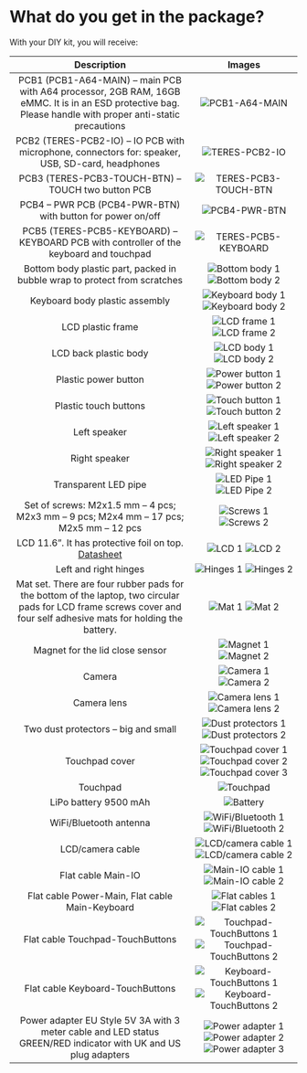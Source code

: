 # What do you get in the package?

With your DIY kit, you will receive:

Description                          | Images
:-----------------------------------:|:-----------------------------------:
| PCB1 (PCB1-A64-MAIN) – main PCB with A64 processor, 2GB RAM, 16GB eMMC. It is in an ESD protective bag. Please handle with proper anti-static precautions | ![PCB1-A64-MAIN](../images/TERES-I/hardware/001.jpg)
| PCB2 (TERES-PCB2-IO) – IO PCB with microphone, connectors for: speaker, USB, SD-card, headphones | ![TERES-PCB2-IO](../images/TERES-I/hardware/002.jpg)
| PCB3 (TERES-PCB3-TOUCH-BTN) – TOUCH two button PCB | ![TERES-PCB3-TOUCH-BTN](../images/TERES-I/hardware/003.jpg)
| PCB4 – PWR PCB (PCB4-PWR-BTN) with button for power on/off | ![PCB4-PWR-BTN](../images/TERES-I/hardware/004.jpg)
| PCB5 (TERES-PCB5-KEYBOARD) – KEYBOARD PCB with controller of the keyboard and touchpad | ![TERES-PCB5-KEYBOARD](../images/TERES-I/hardware/005.jpg)
| Bottom body plastic part, packed in bubble wrap to protect from scratches | ![Bottom body 1](../images/TERES-I/hardware/006.jpg) ![Bottom body 2](../images/TERES-I/hardware/007.jpg)
| Keyboard body plastic assembly | ![Keyboard body 1](../images/TERES-I/hardware/008.jpg) ![Keyboard body 2](../images/TERES-I/hardware/009.jpg)
| LCD plastic frame | ![LCD frame 1](../images/TERES-I/hardware/010.jpg) ![LCD frame 2](../images/TERES-I/hardware/011.jpg)
| LCD back plastic body | ![LCD body 1](../images/TERES-I/hardware/012.jpg) ![LCD body 2](../images/TERES-I/hardware/013.jpg)
| Plastic power button | ![Power button 1](../images/TERES-I/hardware/014.jpg) ![Power button 2](../images/TERES-I/hardware/015.jpg)
| Plastic touch buttons | ![Touch button 1](../images/TERES-I/hardware/016.jpg) ![Touch button 2](../images/TERES-I/hardware/017.jpg)
| Left speaker | ![Left speaker 1](../images/TERES-I/hardware/018.jpg) ![Left speaker 2](../images/TERES-I/hardware/019.jpg)
| Right speaker | ![Right speaker 1](../images/TERES-I/hardware/020.jpg) ![Right speaker 2](../images/TERES-I/hardware/021.jpg)
| Transparent LED pipe | ![LED Pipe 1](../images/TERES-I/hardware/022.jpg) ![LED Pipe 2](../images/TERES-I/hardware/023.jpg)
| Set of screws: M2x1.5 mm – 4 pcs; M2x3 mm – 9 pcs; M2x4 mm – 17 pcs; M2x5 mm – 12 pcs | ![Screws 1](../images/TERES-I/hardware/024.jpg) ![Screws 2](../images/TERES-I/hardware/025.jpg)
| LCD 11.6”. It has protective foil on top. [Datasheet](../datasheets/TERES-015-LCD11.6/N116BGE-EA2.pdf) | ![LCD 1](../images/TERES-I/hardware/026.jpg) ![LCD 2](../images/TERES-I/hardware/027.jpg)
| Left and right hinges | ![Hinges 1](../images/TERES-I/hardware/028.jpg) ![Hinges 2](../images/TERES-I/hardware/029.jpg)
| Mat set. There are four rubber pads for the bottom of the laptop, two circular pads for LCD frame screws cover and four self adhesive mats for holding the battery. | ![Mat 1](../images/TERES-I/hardware/030.jpg) ![Mat 2](../images/TERES-I/hardware/031.jpg)
| Magnet for the lid close sensor | ![Magnet 1](../images/TERES-I/hardware/032.jpg) ![Magnet 2](../images/TERES-I/hardware/033.jpg)
| Camera | ![Camera 1](../images/TERES-I/hardware/034.jpg) ![Camera 2](../images/TERES-I/hardware/035.jpg)
| Camera lens | ![Camera lens 1](../images/TERES-I/hardware/036.jpg) ![Camera lens 2](../images/TERES-I/hardware/037.jpg)
| Two dust protectors – big and small | ![Dust protectors 1](../images/TERES-I/hardware/038.jpg) ![Dust protectors 2](../images/TERES-I/hardware/039.jpg)
| Touchpad cover | ![Touchpad cover 1](../images/TERES-I/hardware/040.jpg) ![Touchpad cover 2](../images/TERES-I/hardware/041.jpg) ![Touchpad cover 3](../images/TERES-I/hardware/042.jpg)
| Touchpad | ![Touchpad](../images/TERES-I/hardware/043.jpg)
| LiPo battery 9500 mAh | ![Battery](../images/TERES-I/hardware/044.jpg)
| WiFi/Bluetooth antenna | ![WiFi/Bluetooth 1](../images/TERES-I/hardware/045.jpg) ![WiFi/Bluetooth 2](../images/TERES-I/hardware/046.jpg)
| LCD/camera cable | ![LCD/camera cable 1](../images/TERES-I/hardware/047.jpg) ![LCD/camera cable 2](../images/TERES-I/hardware/048.jpg)
| Flat cable Main-IO | ![Main-IO cable 1](../images/TERES-I/hardware/049.jpg) ![Main-IO cable 2](../images/TERES-I/hardware/050.jpg)
| Flat cable Power-Main, Flat cable Main-Keyboard | ![Flat cables 1](../images/TERES-I/hardware/051.jpg) ![Flat cables 2](../images/TERES-I/hardware/052.jpg)
| Flat cable Touchpad-TouchButtons | ![Touchpad-TouchButtons 1](../images/TERES-I/hardware/053.jpg) ![Touchpad-TouchButtons 2](../images/TERES-I/hardware/054.jpg)
| Flat cable Keyboard-TouchButtons | ![Keyboard-TouchButtons 1](../images/TERES-I/hardware/055.jpg) ![Keyboard-TouchButtons 2](../images/TERES-I/hardware/054.jpg)
| Power adapter EU Style 5V 3A with 3 meter cable and LED status GREEN/RED indicator with UK and US plug adapters | ![Power adapter 1](../images/TERES-I/hardware/057.jpg) ![Power adapter 2](../images/TERES-I/hardware/058.jpg) ![Power adapter 3](../images/TERES-I/hardware/059.jpg)
